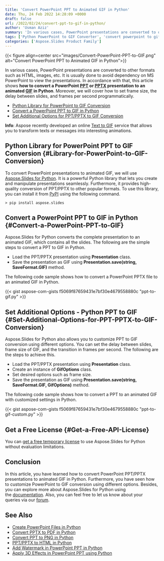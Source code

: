 ```yaml
---
title: 'Convert PowerPoint PPT to Animated GIF in Python'
date: Thu, 24 Feb 2022 14:28:09 +0000
draft: false
url: /2022/02/24/convert-ppt-to-gif-in-python/
author: 'Usman Aziz'
summary: 'In various cases, PowerPoint presentations are converted to other formats such as HTML, images, etc. It is usually done to avoid dependency on MS PowerPoint to view the presentations. In accordance with that, this article shows **how to convert a PowerPoint [PPT][1] or [PPTX][2] presentation to an animated [GIF][3] in Python**. Moreover, we will cover how to set frame size, the delay between slides, and frames per second programmatically.'
tags: ['Python PowerPoint to GIF Converter', 'convert powerpoint to gif in python', 'convert ppt to gif in python', 'convert pptx to gif in python']
categories: ['Aspose.Slides Product Family']
---
```




{{< figure align=center src="images/Convert-PowerPoint-PPT-to-GIF.png" alt="Convert PowerPoint PPT to Animated GIF in Python">}}


In various cases, PowerPoint presentations are converted to other formats such as HTML, images, etc. It is usually done to avoid dependency on MS PowerPoint to view the presentations. In accordance with that, this article shows **how to convert a PowerPoint [PPT][4] or [PPTX][5] presentation to an animated [GIF][6] in Python**. Moreover, we will cover how to set frame size, the delay between slides, and frames per second programmatically.

*   [Python Library for PowerPoint to GIF Conversion][7]
*   [Convert a PowerPoint PPT to GIF in Python][8]
*   [Set Additional Options for PPT/PPTX to GIF Conversion][9]

**Info**: Aspose recently developed an online [Text to GIF][10] service that allows you to transform texts or messages into interesting animations.

## Python Library for PowerPoint PPT to GIF Conversion {#Library-for-PowerPoint-to-GIF-Conversion}

To convert PowerPoint presentations to animated GIF, we will use [Aspose.Slides for Python][11]. It is a powerful Python library that lets you create and manipulate presentations seamlessly. Furthermore, it provides high-quality conversion of PPT/PPTX to other popular formats. To use this library, you can install it from [PyPI][12] using the following command.

```
> pip install aspose.slides
```

## Convert a PowerPoint PPT to GIF in Python {#Convert-a-PowerPoint-PPT-to-GIF}

Aspose.Slides for Python converts the complete presentation to an animated GIF, which contains all the slides. The following are the simple steps to convert a PPT to GIF in Python.

*   Load the PPT/PPTX presentation using **Presentation** class.
*   Save the presentation as GIF using **Presentation.save(string, SaveFormat.GIF)** method.

The following code sample shows how to convert a PowerPoint PPTX file to an animated GIF in Python.

{{< gist aspose-com-gists f5069f87659431e7bf30e4679558880c "ppt-to-gif.py" >}}

## Set Additional Options - Python PPT to GIF {#Set-Additional-Options-for-PPT-PPTX-to-GIF-Conversion}

Aspose.Slides for Python also allows you to customize PPT to GIF conversion using different options. You can set the delay between slides, frame size of GIF, and the transition in frames per second. The following are the steps to achieve this.

*   Load the PPT/PPTX presentation using **Presentation** class.
*   Create an instance of **GifOptions** class.
*   Set desired options such as frame size.
*   Save the presentation as GIF using **Presentation.save(string, SaveFormat.GIF, GifOptions)** method.

The following code sample shows how to convert a PPT to an animated GIF with customized settings in Python.

{{< gist aspose-com-gists f5069f87659431e7bf30e4679558880c "ppt-to-gif-custom.py" >}}

## Get a Free License {#Get-a-Free-API-License}

You can [get a free temporary license][13] to use Aspose.Slides for Python without evaluation limitations.

## Conclusion

In this article, you have learned how to convert PowerPoint PPT/PPTX presentations to animated GIF in Python. Furthermore, you have seen how to customize PowerPoint to GIF conversion using different options. Besides, you can explore more about Aspose.Slides for Python using the [documentation][14]. Also, you can feel free to let us know about your queries via our [forum][15].

## See Also

*   [Create PowerPoint Files in Python][16]
*   [Convert PPTX to PDF in Python][17]
*   [Convert PPT to PNG in Python][18]
*   [PPT/PPTX to HTML in Python][19]
*   [Add Watermark in PowerPoint PPT in Python][20]
*   [Apply 3D Effects in PowerPoint PPT using Python][21]




[1]: https://docs.fileformat.com/presentation/ppt/
[2]: https://docs.fileformat.com/presentation/pptx/
[3]: https://docs.fileformat.com/image/gif/
[4]: https://docs.fileformat.com/presentation/ppt/
[5]: https://docs.fileformat.com/presentation/pptx/
[6]: https://docs.fileformat.com/image/gif/
[7]: #Library-for-PowerPoint-to-GIF-Conversion
[8]: #Convert-a-PowerPoint-PPT-to-GIF
[9]: #Set-Additional-Options-for-PPT-PPTX-to-GIF-Conversion
[10]: https://products.aspose.app/slides/text-to-gif
[11]: https://products.aspose.com/slides/python-net
[12]: https://pypi.org/project/aspose.slides/
[13]: https://purchase.aspose.com/temporary-license
[14]: https://docs.aspose.com/slides/python-net/
[15]: https://forum.aspose.com/
[16]: https://blog.aspose.com/2021/12/31/create-powerpoint-presentations-in-python/
[17]: https://blog.aspose.com/2021/12/28/convert-pptx-ppt-to-pdf-python/
[18]: https://blog.aspose.com/2021/12/29/convert-ppt-to-png-in-python/
[19]: https://blog.aspose.com/2021/12/16/convert-ppt-to-html-in-python/
[20]: https://blog.aspose.com/2022/02/09/add-watermark-to-powerpoint-ppt-in-python/
[21]: https://blog.aspose.com/2022/01/08/create-three-d-effects-in-ppt-python/




